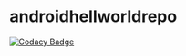 # androidhellworldrepo
[![Codacy Badge](https://api.codacy.com/project/badge/Grade/78f6010c4b814032af6ef1f55ac81361)](https://www.codacy.com/app/wenkaigu/androidhellworldrepo?utm_source=github.com&amp;utm_medium=referral&amp;utm_content=cn-ansonkai/androidhellworldrepo&amp;utm_campaign=Badge_Grade)
